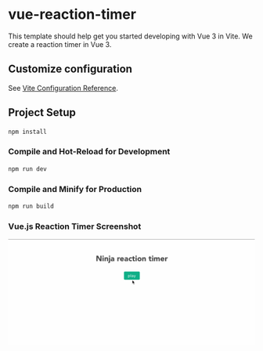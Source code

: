 # vue-reaction-timer

This template should help get you started developing with Vue 3 in Vite.
We create a reaction timer in Vue 3.

## Customize configuration

See [Vite Configuration Reference](https://vitejs.dev/config/).

## Project Setup

```sh
npm install
```

### Compile and Hot-Reload for Development

```sh
npm run dev
```

### Compile and Minify for Production

```sh
npm run build
```

### Vue.js Reaction Timer Screenshot
![Vue.js Reaction Timer](vue-reaction-timer.gif "Vue.js Reaction Timer")
